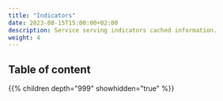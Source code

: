 ```yaml
---
title: "Indicators"
date: 2023-08-15T15:00:00+02:00
description: Service serving indicators cached information.
weight: 4
---
```


## Table of content

{{% children depth="999" showhidden="true" %}}
